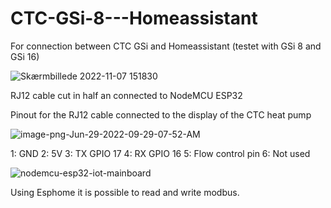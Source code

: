 # CTC-GSi-8---Homeassistant
For connection between CTC GSi and Homeassistant (testet with GSi 8 and GSi 16) 

![Skærmbillede 2022-11-07 151830](https://user-images.githubusercontent.com/71944008/200332690-383c7424-a406-4df4-b542-bcc13bf7fdfd.png)


RJ12 cable cut in half an connected to NodeMCU ESP32

Pinout for the RJ12 cable connected to the display of the CTC heat pump

![image-png-Jun-29-2022-09-29-07-52-AM](https://user-images.githubusercontent.com/71944008/200332214-63fd21a7-54ce-4be7-8b95-4aae05a2bc62.png)

1: GND
2: 5V
3: TX GPIO 17
4: RX GPIO 16
5: Flow control pin 
6: Not used

![nodemcu-esp32-iot-mainboard](https://user-images.githubusercontent.com/71944008/200329565-8957985a-914a-461c-9d2f-196335280dca.jpg)

Using Esphome it is possible to read and write modbus.
